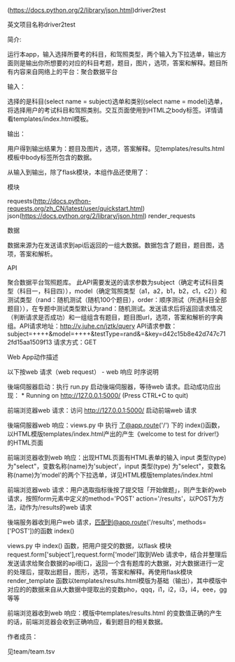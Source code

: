 (https://docs.python.org/2/library/json.html)driver2test

英文项目名称driver2test


简介:


运行本app，输入选择所要考的科目，和驾照类型，两个输入为下拉选单，输出方面则是输出你所想要的对应的科目考题，题目，图片，选项，答案和解释。题目所有内容来自网络上的平台：聚合数据平台


输入：



选择的是科目(select name = subject)选单和类别(select name = model)选单，将选择用户的考试科目和驾照类别。交互页面使用到HTML之body标签。详情请看templates/index.html模板。


输出：


用户得到输出结果为：题目及图片，选项，答案解释。见templates/results.html模板中body标签所包含的数据。


从输入到输出，除了flask模块，本组作品还使用了：



模块


requests(http://docs.python-requests.org/zh_CN/latest/user/quickstart.html)
json(https://docs.python.org/2/library/json.html)
render_requests


数据


数据来源为在发送请求到api后返回的一组大数据。数据包含了题目，题目图，选项，答案和解析。


API


聚合数据平台驾照题库。
此API需要发送的请求参数为subject（确定考试科目类型（科目一，科目四）），model（确定驾照类型（a1，a2，b1，b2，c1，c2））和测试类型（rand：随机测试（随机100个题目），order：顺序测试（所选科目全部题目）），在专题中测试类型默认为rand：随机测试。发送请求后将返回请求情况（判断请求是否成功）和一组组含有题目，题目图url，选项，答案和解析的字典组。API请求地址：http://v.juhe.cn/jztk/query
API请求参数：subject=++++&model=++++&testType=rand&=&key=d42c15b8e42d747c712fd15aa1509f13
请求方式：GET



Web App动作描述



以下按web 请求（web request） - web 响应 时序说明



後端伺服器启动：执行 run.py 启动後端伺服器，等待web 请求。启动成功应出现： * Running on http://127.0.0.1:5000/ (Press CTRL+C to quit)


前端浏览器web 请求：访问 http://127.0.0.1:5000/ 启动前端web 请求



後端伺服器web 响应：views.py 中 执行 了@app.route('/') 下的 index()函数，以HTML模版templates/index.html产出的产生《welcome to test for driver!》的HTML页面



前端浏览器收到web 响应：出现HTML页面有HTML表单的输入 input 类型(type) 为"select"，变数名称(name)为'subject'，input 类型(type) 为"select"，变数名称(name)为'model'的两个下拉选单，详见HTML模版templates/index.html



前端浏览器web 请求：用户选取指标後按了提交钮「开始做题」，则产生新的web 请求，按照form元素中定义的method='POST' action='/results'，以POST为方法，动作为/results的web 请求



後端服务器收到用户web 请求，匹配到@app.route('/results', methods=['POST'])的函数 index()



views.py 中 index() 函数，把用户提交的数据，以flask 模块request.form['subject'],request.form['model']取到Web 请求中，结合并整理后发送请求给聚合数据的api街口，返回一个含有题库的大数据，对大数据进行一定的处理后，提取出题目，图形，选项，答案和解释。再使用flask模块render_template 函数以templates/results.html模版为基础（输出），其中模版中对应的的数据来自从大数据中提取出的变数pho，qqq，i1，i2，i3，i4，eee，gg等等



前端浏览器收到web 响应：模版中templates/results.html 的变数值正确的产生的话，前端浏览器会收到正确响应，看到题目的相关数据。



作者成员：


见team/team.tsv
